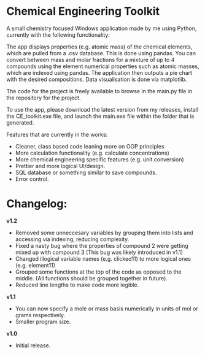 # Chemical Engineering Toolkit

A small chemistry focused Windows application made by me using Python, currently with the following functionality:

The app displays properties (e.g. atomic mass) of the chemical elements, which are pulled from a .csv database. This is done using pandas.
You can convert between mass and molar fractions for a mixture of up to 4 compounds using the element numerical properties such as atomic masses, which are indexed using pandas. The application then outputs a pie chart with the desired compositions. Data visualisation is done via matplotlib.

The code for the project is freely available to browse in the main.py file in the repository for the project. 

To use the app, please download the latest version from my releases, install the CE_toolkit.exe file, and launch the main.exe file within the folder that is generated.

Features that are currently in the works:

- Cleaner, class based code leaning more on OOP principles
- More calculation functionality (e.g. calculate concentrations)
- More chemical engineering specific features (e.g. unit conversion)
- Prettier and more logical UI/design.
- SQL database or something similar to save compounds.
- Error control.

# <b>Changelog:</b>

<b>v1.2</b>

- Removed some unneccesary variables by grouping them into lists and accessing via indexing, reducing complexity. 
- Fixed a nasty bug where the properties of compound 2 were getting mixed up with compound 3 (This bug was likely introduced in v1.1)
- Changed illogical variable names (e.g. clicked11) to more logical ones (e.g. element11) 
- Grouped some functions at the top of the code as opposed to the middle. (All functions should be grouped together in future).
- Reduced line lengths to make code more legible. 

<b>v1.1</b>

- You can now specify a mole or mass basis numerically in units of mol or grams respectively.
- Smaller program size.

<b>v1.0</b>

- Initial release. 


